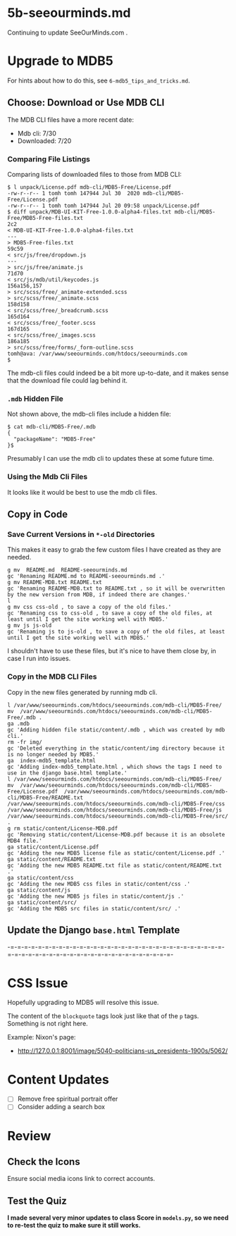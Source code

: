 
# 5b-seeourminds.md

Continuing to update SeeOurMinds.com .

# Upgrade to MDB5

For hints about how to do this, see `6-mdb5_tips_and_tricks.md`.

## Choose: Download or Use MDB CLI

The MDB CLI files have a more recent date:

- Mdb cli: 7/30
- Downloaded: 7/20

### Comparing File Listings

Comparing lists of downloaded files to those from MDB CLI:

```
$ l unpack/License.pdf mdb-cli/MDB5-Free/License.pdf
-rw-r--r-- 1 tomh tomh 147944 Jul 30  2020 mdb-cli/MDB5-Free/License.pdf
-rw-r--r-- 1 tomh tomh 147944 Jul 20 09:58 unpack/License.pdf
$ diff unpack/MDB-UI-KIT-Free-1.0.0-alpha4-files.txt mdb-cli/MDB5-Free/MDB5-Free-files.txt
2c2
< MDB-UI-KIT-Free-1.0.0-alpha4-files.txt
---
> MDB5-Free-files.txt
59c59
< src/js/free/dropdown.js
---
> src/js/free/animate.js
71d70
< src/js/mdb/util/keycodes.js
156a156,157
> src/scss/free/_animate-extended.scss
> src/scss/free/_animate.scss
158d158
< src/scss/free/_breadcrumb.scss
165d164
< src/scss/free/_footer.scss
167d165
< src/scss/free/_images.scss
186a185
> src/scss/free/forms/_form-outline.scss
tomh@ava: /var/www/seeourminds.com/htdocs/seeourminds.com
$
```

The mdb-cli files could indeed be a bit more up-to-date, and it makes sense that the download file could lag behind it.

### `.mdb` Hidden File

Not shown above, the mdb-cli files include a hidden file:

```
$ cat mdb-cli/MDB5-Free/.mdb
{
  "packageName": "MDB5-Free"
}$
```

Presumably I can use the mdb cli to updates these at some future time.

### Using the Mdb Cli Files

It looks like it would be best to use the mdb cli files.

## Copy in Code

### Save Current Versions in `*-old` Directories

This makes it easy to grab the few custom files I have created as they are needed.

```
g mv  README.md  README-seeourminds.md
gc 'Renaming README.md to README-seeourminds.md .'
g mv README-MDB.txt README.txt
gc 'Renaming README-MDB.txt to README.txt , so it will be overwritten by the new version from MDB, if indeed there are changes.'
l
g mv css css-old , to save a copy of the old files.'
gc 'Renaming css to css-old , to save a copy of the old files, at least until I get the site working well with MDB5.'
g mv js js-old
gc 'Renaming js to js-old , to save a copy of the old files, at least until I get the site working well with MDB5.'
```

I shouldn't have to use these files, but it's nice to have them close by, in case I run into issues.

### Copy in the MDB CLI Files

Copy in the new files generated by running mdb cli.

```
l /var/www/seeourminds.com/htdocs/seeourminds.com/mdb-cli/MDB5-Free/
mv  /var/www/seeourminds.com/htdocs/seeourminds.com/mdb-cli/MDB5-Free/.mdb .
ga .mdb
gc 'Adding hidden file static/content/.mdb , which was created by mdb cli.'
rm -fr img/
gc 'Deleted everything in the static/content/img directory because it is no longer needed by MDB5.'
ga  index-mdb5_template.html
gc 'Adding index-mdb5_template.html , which shows the tags I need to use in the django base.html template.'
l /var/www/seeourminds.com/htdocs/seeourminds.com/mdb-cli/MDB5-Free/
mv  /var/www/seeourminds.com/htdocs/seeourminds.com/mdb-cli/MDB5-Free/License.pdf  /var/www/seeourminds.com/htdocs/seeourminds.com/mdb-cli/MDB5-Free/README.txt  /var/www/seeourminds.com/htdocs/seeourminds.com/mdb-cli/MDB5-Free/css  /var/www/seeourminds.com/htdocs/seeourminds.com/mdb-cli/MDB5-Free/js  /var/www/seeourminds.com/htdocs/seeourminds.com/mdb-cli/MDB5-Free/src/ .
g rm static/content/License-MDB.pdf
gc 'Removing static/content/License-MDB.pdf because it is an obsolete MDB4 file.'
ga static/content/License.pdf
gc 'Adding the new MDB5 license file as static/content/License.pdf .'
ga static/content/README.txt
gc 'Adding the new MDB5 README.txt file as static/content/README.txt .'
ga static/content/css
gc 'Adding the new MDB5 css files in static/content/css .'
ga static/content/js
gc 'Adding the new MDB5 js files in static/content/js .'
ga static/content/src/
gc 'Adding the MDB5 src files in static/content/src/ .'
```

## Update the Django `base.html` Template


-=-=-=-=-=-=-=-=-=-=-=-=-=-=-=-=-=-=-=-=-=-=-=-=-=-=-=-=-=-=-=-=-=-=-=-=-=-=-=-=-=-=-=-=-=-=-=-=-=-=-=-=-=-=-=-

# CSS Issue

Hopefully upgrading to MDB5 will resolve this issue.

The content of the `blockquote` tags look just like that of the `p` tags.
Something is not right here.

Example: Nixon's page:

- http://127.0.0.1:8001/image/5040-politicians-us_presidents-1900s/5062/

# Content Updates

- [ ] Remove free spiritual portrait offer
- [ ] Consider adding a search box

# Review

## Check the Icons

Ensure social media icons link to correct accounts.

## Test the Quiz

**I made several very minor updates to class Score in `models.py`, so we need to re-test the quiz to make sure it still works.**

